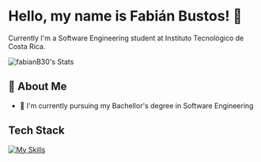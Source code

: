 # Hello, my name is Fabián Bustos! 👋

Currently I'm a Software Engineering student at Instituto Tecnológico de Costa Rica. 

![fabianB30's Stats](https://github-readme-stats.vercel.app/api?username=fabianB30&theme=vue-dark&show_icons=true&hide_border=true&count_private=true)


## 🚀 About Me

- 🔭 I'm currently pursuing my Bachellor's degree in Software Engineering

## Tech Stack
[![My Skills](https://skillicons.dev/icons?i=js,html,css,elixir,figma,git,github,js,nodejs,npm,obsidian,postgres,ts,vite,vue,react)](https://skillicons.dev)



<!--

Here are some ideas to get you started:

- 🔭 I’m currently working on ...
- 🌱 I’m currently learning ...
- 👯 I’m looking to collaborate on ...
- 🤔 I’m looking for help with ...
- 💬 Ask me about ...
- 📫 How to reach me: ...
- 😄 Pronouns: ...
- ⚡ Fun fact: ...
-->
